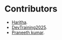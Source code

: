 # Contributors

* [Haritha](https://github.com/kotariharitha).
* [DevTraining2025](https://github.com/devtraining2025).
* [Praneeth kumar](https://github.com/praneethk0910).
